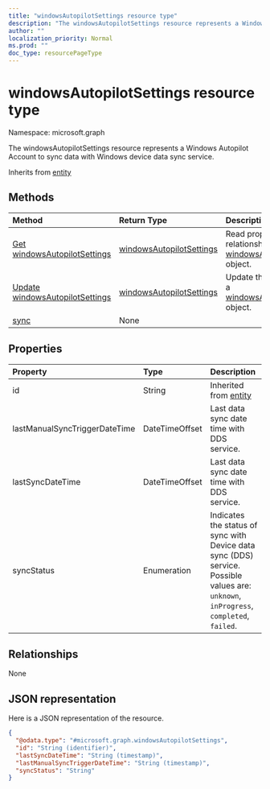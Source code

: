 ```yaml
---
title: "windowsAutopilotSettings resource type"
description: "The windowsAutopilotSettings resource represents a Windows Autopilot Account to sync data with Windows device data sync service."
author: ""
localization_priority: Normal
ms.prod: ""
doc_type: resourcePageType
---
```


# windowsAutopilotSettings resource type


Namespace: microsoft.graph

The windowsAutopilotSettings resource represents a Windows Autopilot Account to sync data with Windows device data sync service.


Inherits from [entity](../resources/entity.md)

## Methods
|Method|Return Type|Description|
|:---|:---|:---|
|[Get windowsAutopilotSettings](../api/windowsautopilotsettings-get.md)|[windowsAutopilotSettings](../resources/windowsautopilotsettings.md)|Read properties and relationships of the [windowsAutopilotSettings](../resources/windowsautopilotsettings.md) object.|
|[Update windowsAutopilotSettings](../api/windowsautopilotsettings-update.md)|[windowsAutopilotSettings](../resources/windowsautopilotsettings.md)|Update the properties of a [windowsAutopilotSettings](../resources/windowsautopilotsettings.md) object.|
|[sync](../api/windowsautopilotsettings-sync.md)|None||

## Properties
|Property|Type|Description|
|:---|:---|:---|
|id|String| Inherited from [entity](../resources/entity.md)|
|lastManualSyncTriggerDateTime|DateTimeOffset|Last data sync date time with DDS service.|
|lastSyncDateTime|DateTimeOffset|Last data sync date time with DDS service.|
|syncStatus|Enumeration|Indicates the status of sync with Device data sync (DDS) service. Possible values are: `unknown`, `inProgress`, `completed`, `failed`.|

## Relationships
None

## JSON representation
Here is a JSON representation of the resource.
<!-- {
  "blockType": "resource",
  "keyProperty": "id",
  "@odata.type": "microsoft.graph.windowsAutopilotSettings",
  "baseType": "microsoft.graph.entity",
  "openType": false
}
-->
``` json
{
  "@odata.type": "#microsoft.graph.windowsAutopilotSettings",
  "id": "String (identifier)",
  "lastSyncDateTime": "String (timestamp)",
  "lastManualSyncTriggerDateTime": "String (timestamp)",
  "syncStatus": "String"
}
```

